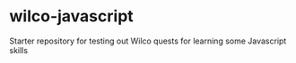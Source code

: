 # wilco-javascript
Starter repository for testing out Wilco quests for learning some Javascript skills
